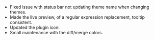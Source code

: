 - Fixed issue with status bar not updating theme name when changing themes.
- Made the live preview, of a regular expression replacement, tooltip consistent.
- Updated the plugin icon.
- Small maintenance with the diff/merge colors.
